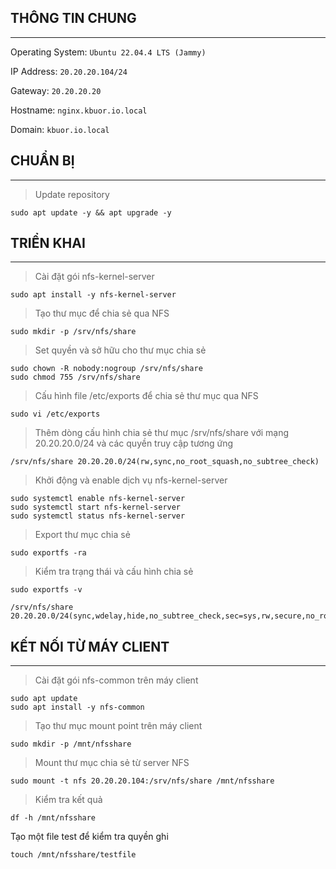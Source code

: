 ## THÔNG TIN CHUNG
---
Operating System: `Ubuntu 22.04.4 LTS (Jammy)`

IP Address: `20.20.20.104/24`

Gateway: `20.20.20.20`

Hostname: `nginx.kbuor.io.local`

Domain: `kbuor.io.local`

## CHUẨN BỊ
---
> Update repository
```shell
sudo apt update -y && apt upgrade -y
```

## TRIỂN KHAI
---
> Cài đặt gói nfs-kernel-server
```shell
sudo apt install -y nfs-kernel-server
```
> Tạo thư mục để chia sẻ qua NFS
```shell
sudo mkdir -p /srv/nfs/share
```
> Set quyền và sở hữu cho thư mục chia sẻ
```shell
sudo chown -R nobody:nogroup /srv/nfs/share
sudo chmod 755 /srv/nfs/share
```
> Cấu hình file /etc/exports để chia sẻ thư mục qua NFS
```shell
sudo vi /etc/exports
```
> Thêm dòng cấu hình chia sẻ thư mục /srv/nfs/share với mạng 20.20.20.0/24 và các quyền truy cập tương ứng
```shell
/srv/nfs/share 20.20.20.0/24(rw,sync,no_root_squash,no_subtree_check)
```
> Khởi động và enable dịch vụ nfs-kernel-server
```shell
sudo systemctl enable nfs-kernel-server
sudo systemctl start nfs-kernel-server
sudo systemctl status nfs-kernel-server
```
> Export thư mục chia sẻ
```shell
sudo exportfs -ra
```
> Kiểm tra trạng thái và cấu hình chia sẻ
```shell
sudo exportfs -v
```
```shell
/srv/nfs/share  20.20.20.0/24(sync,wdelay,hide,no_subtree_check,sec=sys,rw,secure,no_root_squash,no_all_squash)
```

## KẾT NỐI TỪ MÁY CLIENT
---
> Cài đặt gói nfs-common trên máy client
```shell
sudo apt update
sudo apt install -y nfs-common
```
> Tạo thư mục mount point trên máy client
```shell
sudo mkdir -p /mnt/nfsshare
```
> Mount thư mục chia sẻ từ server NFS
```shell
sudo mount -t nfs 20.20.20.104:/srv/nfs/share /mnt/nfsshare
```
> Kiểm tra kết quả
```shell
df -h /mnt/nfsshare
```
Tạo một file test để kiểm tra quyền ghi
```shell
touch /mnt/nfsshare/testfile
```
